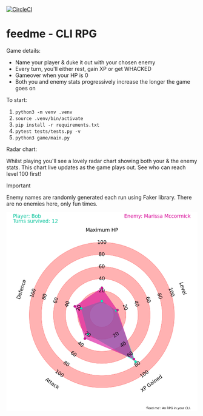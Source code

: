 [![CircleCI](https://circleci.com/gh/alexandlazaris/feedme.svg?style=svg)](https://circleci.com/gh/alexandlazaris/feedme)

# feedme - CLI RPG

Game details:

- Name your player & duke it out with your chosen enemy
- Every turn, you'll either rest, gain XP or get WHACKED
- Gameover when your HP is 0
- Both you and enemy stats progressively increase the longer the game goes on

To start:

1. `python3 -m venv .venv`
2. `source .venv/bin/activate`
3. `pip install -r requirements.txt`
4. `pytest tests/tests.py -v`
5. `python3 game/main.py`

Radar chart:

Whilst playing you'll see a lovely radar chart showing both your & the enemy stats. This chart live updates as the game plays out. See who can reach level 100 first!

> [!IMPORTANT]
> Enemy names are randomly generated each run using Faker library. There are no enemies here, only fun times.

![img](./rpg_radar.png)